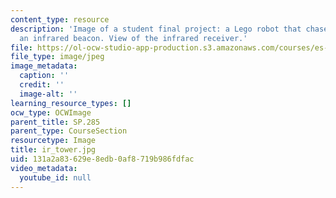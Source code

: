 ```yaml
---
content_type: resource
description: 'Image of a student final project: a Lego robot that chases or flees
  an infrared beacon. View of the infrared receiver.'
file: https://ol-ocw-studio-app-production.s3.amazonaws.com/courses/es-293-lego-robotics-spring-2007/131a2a83629e8edb0af8719b986fdfac_ir_tower.jpg
file_type: image/jpeg
image_metadata:
  caption: ''
  credit: ''
  image-alt: ''
learning_resource_types: []
ocw_type: OCWImage
parent_title: SP.285
parent_type: CourseSection
resourcetype: Image
title: ir_tower.jpg
uid: 131a2a83-629e-8edb-0af8-719b986fdfac
video_metadata:
  youtube_id: null
---
```

